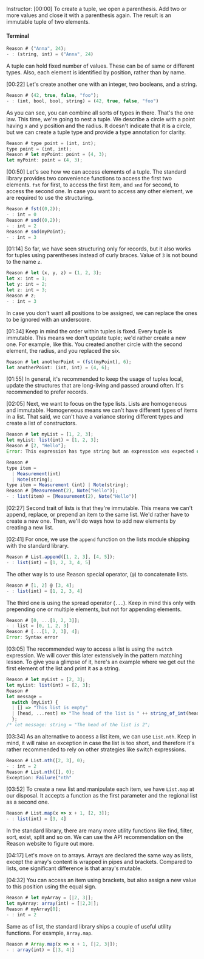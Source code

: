 Instructor: [00:00] To create a tuple, we open a parenthesis. Add two or more values and close it with a parenthesis again. The result is an immutable tuple of two elements. 

#### Terminal
```javascript
Reason # ("Anna", 24);
- : (string, int) = ("Anna", 24)
```

A tuple can hold fixed number of values. These can be of same or different types. Also, each element is identified by position, rather than by name. 

[00:22] Let's create another one with an integer, two booleans, and a string. 

```javascript
Reason # (42, true, false, "foo");
- : (int, bool, bool, string) = (42, true, false, "foo")
```

As you can see, you can combine all sorts of types in there. That's the one law. This time, we're going to nest a tuple. We describe a circle with a point having x and y position and the radius. It doesn't indicate that it is a circle, but we can create a tuple type and provide a type annotation for clarity. 

```javascript
Reason # type point = (int, int);
type point = (int, int);
Reason # let myPoint: point = (4, 3);
let myPoint: point = (4, 3);
```

[00:50] Let's see how we can access elements of a tuple. The standard library provides two convenience functions to access the first two elements. `fst` for first, to access the first item, and `snd` for second, to access the second one. In case you want to access any other element, we are required to use the structuring. 

```javascript
Reason # fst((0,2));
- : int = 0
Reason # snd((0,2));
- : int = 2
Reason # snd(myPoint);
- : int = 3
```

[01:14] So far, we have seen structuring only for records, but it also works for tuples using parentheses instead of curly braces. Value of `3` is not bound to the name `z`. 

```javascript
Reason # let (x, y, z) = (1, 2, 3);
let x: int = 1;
let y: int = 2;
let z: int = 3;
Reason # z;
- : int = 3 
```

In case you don't want all positions to be assigned, we can replace the ones to be ignored with an underscore. 

[01:34] Keep in mind the order within tuples is fixed. Every tuple is immutable. This means we don't update tuple; we'd rather create a new one. For example, like this. You created another circle with the second element, the radius, and you replaced the six. 

```javascript
Reason # let anotherPoint = (fst(myPoint), 6);
let anotherPoint: (int, int) = (4, 6);
```

[01:55] In general, it's recommended to keep the usage of tuples local, update the structures that are long-living and passed around often. It's recommended to prefer records. 

[02:05] Next, we want to focus on the type lists. Lists are homogeneous and immutable. Homogeneous means we can't have different types of items in a list. That said, we can't have a variance storing different types and create a list of constructors. 

```javascript
Reason # let myList = [1, 2, 3];
let myList: list(int) = [1, 2, 3];
Reason # [2, "Hello"];
Error: This expression has type string but an expression was expected of type int

Reason # 
type item = 
  | Measurement(int)
  | Note(string);
type item = Measurement (int) | Note(string);
Reason # [Measurement(2), Note("Hello")];
- : list(item) = [Measurement(2), Note("Hello")] 
```

[02:27] Second trait of lists is that they're immutable. This means we can't append, replace, or prepend an item to the same list. We'd rather have to create a new one. Then, we'll do ways how to add new elements by creating a new list. 

[02:41] For once, we use the `append` function on the lists module shipping with the standard library. 

```javascript
Reason # List.append([1, 2, 3], [4, 5]);
- : list(int) = [1, 2, 3, 4, 5]
```

The other way is to use Reason special operator, (`@`) to concatenate lists. 

```javascript
Reason # [1, 2] @ [3, 4];
- : list(int) = [1, 2, 3, 4]
```

The third one is using the spread operator (`...`). Keep in mind this only with prepending one or multiple elements, but not for appending elements. 

```javascript
Reason # [0, ...[1, 2, 3]];
- : list = [0, 1, 2, 3]
Reason # [...[1, 2, 3], 4];
Error: Syntax error
```

[03:05] The recommended way to access a list is using the `switch` expression. We will cover this later extensively in the pattern matching lesson. To give you a glimpse of it, here's an example where we get out the first element of the list and print it as a string. 

```javascript
Reason # let myList = [2, 3];
let myList: list(int) = [2, 3];
Reason # 
let message = 
  switch (myList) {
  | [] => "This list is empty"
  | [head, ...rest] => "The head of the list is " ++ string_of_int(head)
  };
/* let message: string = "The head of the list is 2";
```

[03:34] As an alternative to access a list item, we can use `List.nth`. Keep in mind, it will raise an exception in case the list is too short, and therefore it's rather recommended to rely on other strategies like switch expressions. 

```javascript
Reason # List.nth([2, 3], 0);
- : int = 2
Reason # List.nth([], 0);
Exception: Failure("nth"
```

[03:52] To create a new list and manipulate each item, we have `List.map` at our disposal. It accepts a function as the first parameter and the regional list as a second one. 

```javascript
Reason # List.map(x => x + 1, [2, 3]);
- : list(int) = [3, 4]
```

In the standard library, there are many more utility functions like find, filter, sort, exist, split and so on. We can use the API recommendation on the Reason website to figure out more. 

[04:17] Let's move on to arrays. Arrays are declared the same way as lists, except the array's content is wrapped in pipes and brackets. Compared to lists, one significant difference is that array's mutable. 

[04:32] You can access an item using brackets, but also assign a new value to this position using the equal sign. 

```javascript
Reason # let myArray = [|2, 3|];
let myArray: array(int) = [|2,3|];
Reason # myArray[0];
- : int = 2
```

Same as of list, the standard library ships a couple of useful utility functions. For example, `Array.map`.

```javascript
Reason # Array.map(x => x + 1, [|2, 3|]);
- : array(int) = [|3, 4|]
```